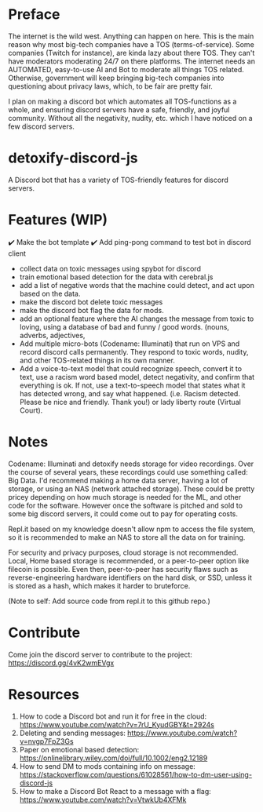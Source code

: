 # Preface
The internet is the wild west. Anything can happen on here. This is the main reason why most big-tech companies have a TOS (terms-of-service). Some companies (Twitch for instance), are kinda lazy about there TOS. They can't have moderators moderating 24/7 on there platforms. The internet needs an AUTOMATED, easy-to-use AI and Bot to moderate all things TOS related. Otherwise, government will keep bringing big-tech companies into questioning about privacy laws, which, to be fair are pretty fair. 

I plan on making a discord bot which automates all TOS-functions as a whole, and ensuring discord servers have a safe, friendly, and joyful community. Without all the negativity, nudity, etc. which I have noticed on a few discord servers.

# detoxify-discord-js
A Discord bot that has a variety of TOS-friendly features for discord servers. 

# Features (WIP)
✔️ Make the bot template 
✔️ Add ping-pong command to test bot in discord client
- collect data on toxic messages using spybot for discord
- train emotional based detection for the data with cerebral.js
- add a list of negative words that the machine could detect, and act upon based on the data.
- make the discord bot delete toxic messages
- make the discord bot flag the data for mods.
- add an optional feature where the AI changes the message from toxic to loving, using a database of bad and funny / good words. (nouns, adverbs, adjectives, 
- Add multiple micro-bots (Codename: Illuminati) that run on VPS and record discord calls permanently. They respond to toxic words, nudity, and other TOS-related things in its own manner. 
- Add a voice-to-text model that could recognize speech, convert it to text, use a racism word based model, detect negativity, and confirm that everything is ok. If not, use a text-to-speech model that states what it has detected wrong, and say what happened. (i.e. Racism detected. Please be nice and friendly. Thank you!) or lady liberty route (Virtual Court).

# Notes
Codename: Illuminati and detoxify needs storage for video recordings. Over the course of several years, these recordings could use something called: Big Data. I'd recommend making a home data server, having a lot of storage, or using an NAS (network attached storage). These could be pretty pricey depending on how much storage is needed for the ML, and other code for the software. However once the software is pitched and sold to some big discord servers, it could come out to pay for operating costs.

Repl.it based on my knowledge doesn't allow npm to access the file system, so it is recommended to make an NAS to store all the data on for training.

For security and privacy purposes, cloud storage is not recommended. Local, Home based storage is recommended, or a peer-to-peer option like filecoin is possible. Even then, peer-to-peer has security flaws such as reverse-engineering hardware identifiers on the hard disk, or SSD, unless it is stored as a hash, which makes it harder to bruteforce.

(Note to self: Add source code from repl.it to this github repo.)

# Contribute
Come join the discord server to contribute to the project: https://discord.gg/4vK2wmEVgx

# Resources
1. How to code a Discord bot and run it for free in the cloud: https://www.youtube.com/watch?v=7rU_KyudGBY&t=2924s
2. Deleting and sending messages: https://www.youtube.com/watch?v=nvgp7FpZ3Gs
3. Paper on emotional based detection: https://onlinelibrary.wiley.com/doi/full/10.1002/eng2.12189
4. How to send DM to mods containing info on message: https://stackoverflow.com/questions/61028561/how-to-dm-user-using-discord-js
5. How to make a Discord Bot React to a message with a flag: https://www.youtube.com/watch?v=VtwkUb4XFMk
